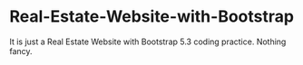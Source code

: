 # Real-Estate-Website-with-Bootstrap

It is just a Real Estate Website with Bootstrap 5.3 coding practice. Nothing fancy. 
